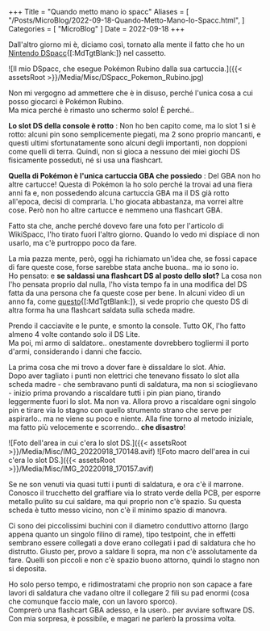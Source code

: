 +++
Title = "Quando metto mano io spacc"
Aliases = [
  "/Posts/MicroBlog/2022-09-18-Quando-Metto-Mano-Io-Spacc.html",
]
Categories = [ "MicroBlog" ]
Date = 2022-09-18
+++

Dall'altro giorno mi è, diciamo così, tornato alla mente il fatto che ho un [Nintendo DSpacc](https://wikispacc.miraheze.org/wiki/DSpacc){[:MdTgtBlank:]} nel cassetto.

![Il mio DSpacc, che esegue Pokémon Rubino dalla sua cartuccia.]({{< assetsRoot >}}/Media/Misc/DSpacc_Pokemon_Rubino.jpg)

Non mi vergogno ad ammettere che è in disuso, perché l'unica cosa a cui posso giocarci è Pokémon Rubino.  
Ma mica perché è rimasto uno schermo solo! È perché..

**Lo slot DS della console è rotto**
: Non ho ben capito come, ma lo slot 1 si è rotto: alcuni pin sono semplicemente piegati, ma 2 sono proprio mancanti, e questi ultimi sfortunatamente sono alcuni degli importanti, non doppioni come quelli di terra. Quindi, non si gioca a nessuno dei miei giochi DS fisicamente posseduti, né si usa una flashcart.

<meta>

**Quella di Pokémon è l'unica cartuccia GBA che possiedo**
: Del GBA non ho altre cartucce! Questa di Pokémon la ho solo perché la trovai ad una fiera anni fa e, non possedendo alcuna cartuccia GBA ma il DS già rotto all'epoca, decisi di comprarla. L'ho giocata abbastanza, ma vorrei altre cose. Però non ho altre cartucce e nemmeno una flashcart GBA.

Fatto sta che, anche perché dovevo fare una foto per l'articolo di WikiSpacc, l'ho tirato fuori l'altro giorno. Quando lo vedo mi dispiace di non usarlo, ma c'è purtroppo poco da fare.

La mia pazza mente, però, oggi ha richiamato un'idea che, se fossi capace di fare queste cose, forse sarebbe stata anche buona.. ma io sono io.  
Ho pensato: e **se saldassi una flashcart DS al posto dello slot?** La cosa non l'ho pensata proprio dal nulla, l'ho vista tempo fa in una modifica del DS fatta da una persona che fa queste cose per bene. In alcuni video di un anno fa, come [questo](https://invidious.nerdvpn.de/2wxKDzUO23c?t=156){[:MdTgtBlank:]}, si vede proprio che questo DS di altra forma ha una flashcart saldata sulla scheda madre.

Prendo il cacciavite e le punte, e smonto la console. Tutto OK, l'ho fatto almeno 4 volte contando solo il DS Lite.  
Ma poi, mi armo di saldatore.. onestamente dovrebbero togliermi il porto d'armi, considerando i danni che faccio.

La prima cosa che mi trovo a dover fare è dissaldare lo slot. _Ahia_.  
Dopo aver tagliato i punti non elettrici che tenevano fissato lo slot alla scheda madre - che sembravano punti di saldatura, ma non si scioglievano - inizio prima provando a riscaldare tutti i pin pian piano, tirando leggermente fuori lo slot. Ma non va. Allora provo a riscaldare ogni singolo pin e tirare via lo stagno con quello strumento strano che serve per aspirarlo.. ma ne viene su poco e niente. Alla fine torno al metodo iniziale, ma fatto più velocemente e scorrendo.. **che disastro**!

<div class="MediaRow2" markdown="1">
![Foto dell'area in cui c'era lo slot DS.]({{< assetsRoot >}}/Media/Misc/IMG_20220918_170148.avif)
![Foto macro dell'area in cui c'era lo slot DS.]({{< assetsRoot >}}/Media/Misc/IMG_20220918_170157.avif)
</div>

Se ne son venuti via quasi tutti i punti di saldatura, e ora c'è il marrone. Conosco il trucchetto del graffiare via lo strato verde della PCB, per esporre metallo pulito su cui saldare, ma qui proprio non c'è spazio. Su questa scheda è tutto messo vicino, non c'è il minimo spazio di manovra.

Ci sono dei piccolissimi buchini con il diametro conduttivo attorno (largo appena quanto un singolo filino di rame), tipo testpoint, che in effetti sembrano essere collegati a dove erano collegati i pad di saldatura che ho distrutto. Giusto per, provo a saldare lì sopra, ma non c'è assolutamente da fare. Quelli son piccoli e non c'è spazio buono attorno, quindi lo stagno non si deposita.

Ho solo perso tempo, e ridimostratami che proprio non son capace a fare lavori di saldatura che vadano oltre il collegare 2 fili su pad enormi (cosa che comunque faccio male, con un lavoro sporco).  
Comprerò una flashcart GBA adesso, e la userò.. per avviare software DS. Con mia sorpresa, è possibile, e magari ne parlerò la prossima volta.
